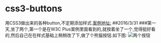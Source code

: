 # css3-buttons
用CSS3做出来的各种button,不定期添加样式.[案例地址:](http://ruowuyao.github.io/css3-buttons/)
##2016/3/31
###第一天,坐了两个,第一个是在W3C Plus案例里面看到的,就按着坐了一个,觉得挺好看的,然后自己在在样式基础上稍稍改了下,做了个熊猫按钮.如下图:
![两个按钮](http://i4.piimg.com/6737712e91cd27ff.png)
